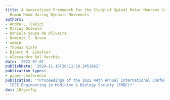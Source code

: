 ```yaml
---
title: A Generalized Framework for the Study of Spinal Motor Neurons Controlling the
  Human Hand during Dynamic Movements
authors:
- Andre L. Cakici
- Marius Osswald
- Daniela Souza de Oliveira
- Dominik I. Braun
- admin
- Thomas Kinfe
- Bjoern M. Eskofier
- Alessandro Del Vecchio
date: '2022-07-01'
publishDate: '2024-11-16T20:11:59.245186Z'
publication_types:
- paper-conference
publication: '*Proceedings of the 2022 44th Annual International Conference of the
  IEEE Engineering in Medicine & Biology Society (EMBC)*'
doi: 10/grc7qj
---
```

